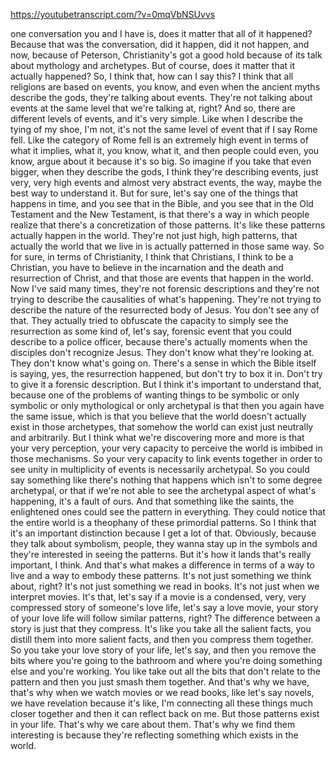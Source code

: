 https://youtubetranscript.com/?v=0mqVbNSUvvs

 one conversation you and I have is, does it matter that all of it happened? Because that was the conversation, did it happen, did it not happen, and now, because of Peterson, Christianity's got a good hold because of its talk about mythology and archetypes. But of course, does it matter that it actually happened? So, I think that, how can I say this? I think that all religions are based on events, you know, and even when the ancient myths describe the gods, they're talking about events. They're not talking about events at the same level that we're talking at, right? And so, there are different levels of events, and it's very simple. Like when I describe the tying of my shoe, I'm not, it's not the same level of event that if I say Rome fell. Like the category of Rome fell is an extremely high event in terms of what it implies, what it, you know, what it, and then people could even, you know, argue about it because it's so big. So imagine if you take that even bigger, when they describe the gods, I think they're describing events, just very, very high events and almost very abstract events, the way, maybe the best way to understand it. But for sure, let's say one of the things that happens in time, and you see that in the Bible, and you see that in the Old Testament and the New Testament, is that there's a way in which people realize that there's a concretization of those patterns. It's like these patterns actually happen in the world. They're not just high, high patterns, that actually the world that we live in is actually patterned in those same way. So for sure, in terms of Christianity, I think that Christians, I think to be a Christian, you have to believe in the incarnation and the death and resurrection of Christ, and that those are events that happen in the world. Now I've said many times, they're not forensic descriptions and they're not trying to describe the causalities of what's happening. They're not trying to describe the nature of the resurrected body of Jesus. You don't see any of that. They actually tried to obfuscate the capacity to simply see the resurrection as some kind of, let's say, forensic event that you could describe to a police officer, because there's actually moments when the disciples don't recognize Jesus. They don't know what they're looking at. They don't know what's going on. There's a sense in which the Bible itself is saying, yes, the resurrection happened, but don't try to box it in. Don't try to give it a forensic description. But I think it's important to understand that, because one of the problems of wanting things to be symbolic or only symbolic or only mythological or only archetypal is that then you again have the same issue, which is that you believe that the world doesn't actually exist in those archetypes, that somehow the world can exist just neutrally and arbitrarily. But I think what we're discovering more and more is that your very perception, your very capacity to perceive the world is imbibed in those mechanisms. So your very capacity to link events together in order to see unity in multiplicity of events is necessarily archetypal. So you could say something like there's nothing that happens which isn't to some degree archetypal, or that if we're not able to see the archetypal aspect of what's happening, it's a fault of ours. And that something like the saints, the enlightened ones could see the pattern in everything. They could notice that the entire world is a theophany of these primordial patterns. So I think that it's an important distinction because I get a lot of that. Obviously, because they talk about symbolism, people, they wanna stay up in the symbols and they're interested in seeing the patterns. But it's how it lands that's really important, I think. And that's what makes a difference in terms of a way to live and a way to embody these patterns. It's not just something we think about, right? It's not just something we read in books. It's not just when we interpret movies. It's that, let's say if a movie is a condensed, very, very compressed story of someone's love life, let's say a love movie, your story of your love life will follow similar patterns, right? The difference between a story is just that they compress. It's like you take all the salient facts, you distill them into more salient facts, and then you compress them together. So you take your love story of your life, let's say, and then you remove the bits where you're going to the bathroom and where you're doing something else and you're working. You like take out all the bits that don't relate to the pattern and then you just smash them together. And that's why we have, that's why when we watch movies or we read books, like let's say novels, we have revelation because it's like, I'm connecting all these things much closer together and then it can reflect back on me. But those patterns exist in your life. That's why we care about them. That's why we find them interesting is because they're reflecting something which exists in the world.